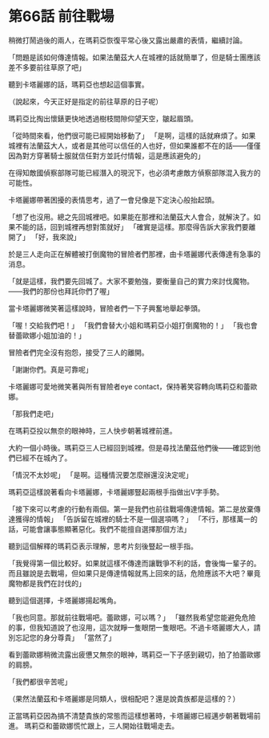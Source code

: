 # 第66話 前往戰場

稍微打鬧過後的兩人，在瑪莉亞恢復平常心後又露出嚴肅的表情，繼續討論。

「問題是該如何傳達情報。如果法蘭茲大人在城裡的話就簡單了，但是騎士團應該差不多要前往草原了吧」

聽到卡塔麗娜的話，瑪莉亞也想起這個事實。

（說起來，今天正好是指定的前往草原的日子呢）

瑪莉亞比掏出懷錶更快地透過樹枝間隙仰望天空，皺起眉頭。

「從時間來看，他們很可能已經開始移動了」
「是啊，這樣的話就麻煩了。如果城裡有法蘭茲大人，或者是其他可以信任的人也好，但如果誰都不在的話——僅僅因為對方穿著騎士服就信任對方並託付情報，這是應該避免的」

在得知敵國偵察部隊可能已經潛入的現況下，也必須考慮敵方偵察部隊混入我方的可能性。

卡塔麗娜帶著困擾的表情思考，過了一會兒像是下定決心般抬起頭。

「想了也沒用。總之先回城裡吧。如果能在那裡和法蘭茲大人會合，就解決了。如果不能的話，回到城裡再想對策就好」
「確實是這樣。那麼得告訴大家我們要離開了」
「好，我來說」

於是三人走向正在解體被打倒魔物的冒險者們那裡，由卡塔麗娜代表傳達有急事的消息。

「就是這樣，我們要先回城了。大家不要勉強，要衡量自己的實力來討伐魔物。——我們的那份也拜託你們了喔」

當卡塔麗娜微笑著這樣說時，冒險者們一下子興奮地舉起拳頭。

「喔！交給我們吧！」
「我們會替大小姐和瑪莉亞小姐打倒魔物的！」
「我也會替蕾歐娜小姐加油的！」

冒險者們完全沒有抱怨，接受了三人的離開。

「謝謝你們。真是可靠呢」

卡塔麗娜可愛地微笑著與所有冒險者eye contact，保持著笑容轉向瑪莉亞和蕾歐娜。

「那我們走吧」

在瑪莉亞投以無奈的眼神時，三人快步朝著城裡前進。

大約一個小時後。瑪莉亞三人已經回到城裡。但是尋找法蘭茲他們後——確認到他們已經不在城內了。

「情況不太妙呢」
「是啊。這種情況要怎麼辦還沒決定呢」

瑪莉亞這樣說著看向卡塔麗娜，卡塔麗娜豎起兩根手指做出V字手勢。

「接下來可以考慮的行動有兩個。第一是我們也前往戰場傳達情報。第二是放棄傳達獲得的情報」
「告訴留在城裡的騎士不是一個選項嗎？」
「不行，那樣萬一的話，可能會讓事態顯著惡化。我們不能擅自選擇那個方法」

聽到這個解釋的瑪莉亞表示理解，思考片刻後豎起一根手指。

「我覺得第一個比較好。如果就這樣不傳達而讓戰爭不利的話，會後悔一輩子的。而且雖說是去戰場，但如果只是傳達情報就馬上回來的話，危險應該不大吧？畢竟魔物都是我們在討伐的」

聽到這個選擇，卡塔麗娜揚起嘴角。

「我也同意。那就前往戰場吧。蕾歐娜，可以嗎？」
「雖然我希望您能避免危險的事，但我知道說了也沒用，這次就睜一隻眼閉一隻眼吧。不過卡塔麗娜大人，請別忘記您的身分尊貴」
「當然了」

看到蕾歐娜稍微流露出疲憊又無奈的眼神，瑪莉亞一下子感到親切，拍了拍蕾歐娜的肩膀。

「我們都很辛苦呢」

（果然法蘭茲和卡塔麗娜是同類人，很相配吧？還是說貴族都是這樣的？）

正當瑪莉亞因為搞不清楚貴族的常態而這樣想著時，卡塔麗娜已經邁步朝著戰場前進。
瑪莉亞和蕾歐娜慌忙跟上，三人開始往戰場走去。